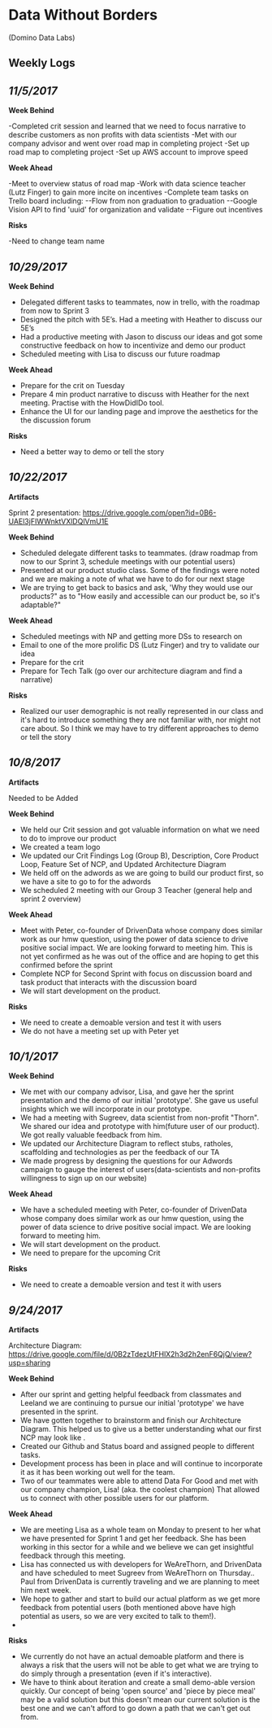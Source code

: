 # Data Without Borders 
(Domino Data Labs)

## Weekly Logs

*11/5/2017*
---

**Week Behind**

-Completed crit session and learned that we need to focus narrative to describe customers as non profits with data scientists
-Met with our company advisor and went over road map in completing project
-Set up road map to completing project
-Set up AWS account to improve speed

**Week Ahead**

-Meet to overview status of road map
-Work with data science teacher (Lutz Finger) to gain more incite on incentives
-Complete team tasks on Trello board including:
--Flow from non graduation to graduation
--Google Vision API to find 'uuid' for organization and validate
--Figure out incentives

**Risks**

-Need to change team name

*10/29/2017*
---

**Week Behind**
- Delegated different tasks to teammates, now in trello, with the roadmap from now to Sprint 3
- Designed the pitch with 5E’s. Had a meeting with Heather to discuss our 5E’s
- Had a productive meeting with Jason to discuss our ideas and got some constructive feedback on how to incentivize and demo our product
- Scheduled meeting with Lisa to discuss our future roadmap

**Week Ahead**
- Prepare for the crit on Tuesday
- Prepare 4 min product narrative to discuss with Heather for the next meeting. Practise with the  HowDidIDo tool.
- Enhance the UI for our landing page and improve the aesthetics for the the discussion forum

**Risks**
- Need a better way to demo or tell the story

*10/22/2017*
---
**Artifacts**

Sprint 2 presentation: https://drive.google.com/open?id=0B6-UAEl3jFIWWnktVXlDQlVmU1E

**Week Behind**

- Scheduled delegate different tasks to teammates. (draw roadmap from now to our Sprint 3, schedule meetings with our potential users)
- Presented at our product studio class. Some of the findings were noted and we are making a note of what we have to do for our next stage
- We are trying to get back to basics and ask, 'Why they would use our products?" as to "How easily and accessible can our product be, so it's adaptable?"

**Week Ahead**

- Scheduled meetings with NP and getting more DSs to research on
- Email to one of the more prolific DS (Lutz Finger) and try to validate our idea
- Prepare for the crit
- Prepare for Tech Talk (go over our architecture diagram and find a narrative)

**Risks**

- Realized our user demographic is not really represented in our class and it's hard to introduce something they are not familiar with, nor might not care about. So I think we may have to try different approaches to demo or tell the story


*10/8/2017*
---
**Artifacts**

Needed to be Added

**Week Behind**

- We held our Crit session and got valuable information on what we need to do to improve our product
- We created a team logo
- We updated our Crit Findings Log (Group B), Description, Core Product Loop, Feature Set of NCP, and Updated Architecture Diagram
- We held off on the adwords as we are going to build our product first, so we have a site to go to for the adwords
- We scheduled 2 meeting with our Group 3 Teacher (general help and sprint 2 overview)

**Week Ahead**

- Meet with Peter, co-founder of  DrivenData whose company does similar work as our hmw question, using the power of data science to drive positive social impact. We are looking forward to meeting him.  This is not yet confirmed as he was out of the office and are hoping to get this confirmed before the sprint
- Complete NCP for Second Sprint with focus on discussion board and task product that interacts with the discussion board
- We will start development on the product.

**Risks**
- We need to create a demoable version and test it with users
- We do not have a meeting set up with Peter yet


*10/1/2017*
---
**Week Behind**

- We met with our company advisor, Lisa, and gave her the sprint presentation and the demo of our initial 'prototype'. She gave us useful insights which we will incorporate in our prototype.
- We had a meeting with Sugreev, data scientist from non-profit "Thorn". We shared our idea and prototype with him(future user of our product). We got really valuable feedback from him.
- We updated our Architecture Diagram to reflect stubs, ratholes, scaffolding and technologies as per the feedback of our TA
- We made progress by designing the questions for our Adwords campaign to gauge the interest of users(data-scientists and non-profits willingness to sign up on our website)

**Week Ahead**

- We have a scheduled meeting with Peter, co-founder of  DrivenData whose company does similar work as our hmw question, using the power of data science to drive positive social impact. We are looking forward to meeting him.
- We will start development on the product.
- We need to prepare for the upcoming Crit

**Risks**
- We need to create a demoable version and test it with users


*9/24/2017*
---
**Artifacts**

Architecture Diagram: https://drive.google.com/file/d/0B2zTdezUtFHlX2h3d2h2enF6QjQ/view?usp=sharing

**Week Behind**

- After our sprint and getting helpful feedback from classmates and Leeland we are continuing to pursue our initial 'prototype' we have presented in the sprint. 
- We have gotten together to brainstorm and finish our Architecture Diagram. This helped us to give us a better understanding what our first NCP may look like .
- Created our Github and Status board and assigned people to different tasks.
- Development process has been in place and will continue to incorporate it as it has been working out well for the team.
- Two of our teammates were able to attend Data For Good and met with our company champion, Lisa! (aka. the coolest champion) That allowed us to connect with other possible users for our platform.

**Week Ahead**

- We are meeting Lisa as a whole team on Monday to present to her what we have presented for Sprint 1 and get her feedback. She has been working in this sector for a while and we believe we can get insightful feedback through this meeting.
- Lisa has connected us with developers for WeAreThorn, and DrivenData and have scheduled to meet Sugreev from WeAreThorn on Thursday.. Paul from DrivenData is currently traveling and we are planning to meet him next week.
- We hope to gather and start to build our actual platform as we get more feedback from potential users (both mentioned above have high potential as users, so we are very excited to talk to them!).
- 

**Risks**

- We currently do not have an actual demoable platform and there is always a risk that the users will not be able to get what we are trying to do simply through a presentation (even if it's interactive). 
- We have to think about iteration and create a small demo-able version quickly. Our concept of being 'open source' and 'piece by piece meal' may be a valid solution but this doesn't mean our current solution is the best one and we can't afford to go down a path that we can't get out from.

